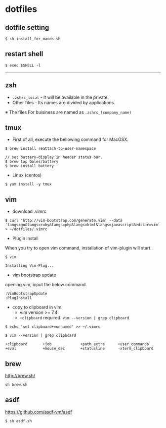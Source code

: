 # dotfiles

## dotfile setting

```
$ sh install_for_macos.sh
```

## restart shell

```
$ exec $SHELL -l
```

---

## zsh

- `.zshrc_local` - It will be available in the private.
- Other files - Its names are divided by applications.


※ The files For buisiness are named as `.zshrc_(company_name)`

## tmux

- First of all, execute the bellowing command for MacOSX.

```
$ brew install reattach-to-user-namespace

// set battery-display in header status bar.
$ brew tap Goles/battery
$ brew install battery
```

- Linux (centos)

```
$ yum install -y tmux
```

## vim

- download .vimrc

```
$ curl 'http://vim-bootstrap.com/generate.vim' --data 'langs=go&langs=ruby&langs=php&langs=html&langs=javascript&editor=vim' > ~/dotfiles/.vimrc
```

- Plugin Install

When you try to open vim command, installation of vim-plugin will start.

```
$ vim

Installing Vim-Plug...
```

- vim bootstrap update

opening vim, input the below command.

```
:VimBootstrapUpdate
:PlugInstall
```

- copy to clipboard in vim
	* vim version >= 7.4
	* `+clipboard` required. `vim --version | grep clipboard`

```
$ echo 'set clipboard+=unnamed' >> ~/.vimrc
```

```
$ vim --version | grep clipboard

+clipboard       +job             +path_extra      +user_commands
+eval            +mouse_dec       +statusline      -xterm_clipboard
```

## brew

http://brew.sh/

```console
sh brew.sh
```

## asdf

https://github.com/asdf-vm/asdf

```console
$ sh asdf.sh
```


